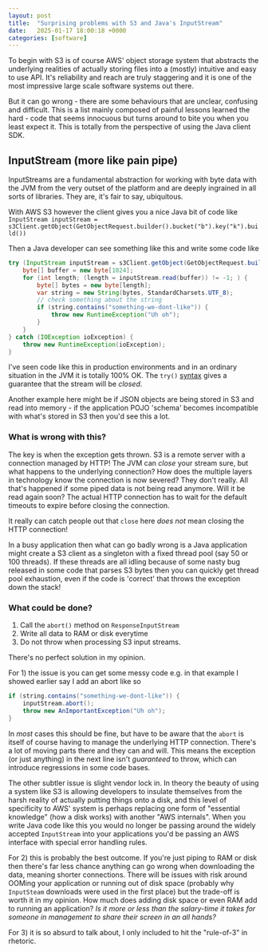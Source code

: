 ```yaml
---
layout: post
title:  "Surprising problems with S3 and Java's InputStream"
date:   2025-01-17 18:00:18 +0000
categories: [software]
---
```


To begin with S3 is of course AWS' object storage system that abstracts the underlying realities
of actually storing files into a (mostly) intuitive and easy to use API. It's reliability and reach 
are truly staggering and it is one of the most impressive large scale software systems out there. 

But it can go wrong - there are some behaviours that are unclear, confusing and difficult. 
This is a list mainly composed of painful lessons learned the hard - code that seems innocuous
but turns around to bite you when you least expect it. This is totally from the perspective of using 
the Java client SDK. 

## InputStream (more like pain pipe)

InputStreams are a fundamental abstraction for working with byte data with the JVM from the very 
outset of the platform and are deeply ingrained in all sorts of libraries. They are, it's fair to say, 
ubiquitous.

With AWS S3 however the client gives you a nice Java bit of code like
`InputStream inputStream = s3Client.getObject(GetObjectRequest.builder().bucket("b").key("k").build())`

Then a Java developer can see something like this and write some code like 

```java
try (InputStream inputStream = s3Client.getObject(GetObjectRequest.builder().bucket("b").key("k").build())) {
    byte[] buffer = new byte[1024];
    for (int length; (length = inputStream.read(buffer)) != -1; ) {
        byte[] bytes = new byte[length];
        var string = new String(bytes, StandardCharsets.UTF_8);
        // check something about the string
        if (string.contains("something-we-dont-like")) {
            throw new RuntimeException("Uh oh");
        }
    }
} catch (IOException ioException) {
    throw new RuntimeException(ioException);
}
```

I've seen code like this in production environments and in an ordinary situation
in the JVM it is totally 100% OK. The `try()` [syntax](https://docs.oracle.com/javase/tutorial/essential/exceptions/tryResourceClose.html)
gives a guarantee that the stream will be _closed_.  

Another example here might be if JSON objects are being stored in S3 and read into memory - if the application
POJO 'schema' becomes incompatible with what's stored in S3 then you'd see this a lot.  

### What is wrong with this?

The key is when the exception gets thrown.
S3 is a remote server with a connection managed by HTTP! The JVM can _close_ your stream sure, but what happens
to the underlying connection? How does the multiple layers in technology know the connection is now severed? 
They don't really. All that's happened if some piped data is not being read anymore. Will it be read again soon? 
The actual HTTP connection has to wait for the default timeouts to expire before closing the connection. 

It really can catch people out that `close` here _does not_ mean closing the HTTP connection!

In a busy application then what can go badly wrong is a Java application might create a S3 client as a singleton 
with a fixed thread pool (say 50 or 100 threads). If these threads are all idling because of some nasty bug 
released in some code that parses S3 bytes then you can quickly get thread pool exhaustion, even if the 
code is 'correct' that throws the exception down the stack! 

### What could be done? 
 
1. Call the `abort()` method on `ResponseInputStream`
2. Write all data to RAM or disk everytime
3. Do not throw when processing S3 input streams. 

There's no perfect solution in my opinion. 

For 1) the issue is you can get some messy code e.g. in that example I showed earlier say I add an abort like so 
```java
if (string.contains("something-we-dont-like")) {
    inputStream.abort();
    throw new AnImportantException("Uh oh");
}
```

In _most_ cases this should be fine, but have to be aware that the `abort` is itself of course having to 
manage the underlying HTTP connection. There's a lot of moving parts there and they can and will. 
This means the exception (or just anything) in the next line isn't _guaranteed_ to throw, which can 
introduce regressions in some code bases.

The other subtler issue is slight vendor lock in. In theory the beauty of using a system like S3 is 
allowing developers to insulate themselves from the harsh reality of actually putting things onto a disk,
and this level of specificity to AWS' system is perhaps replacing one form of "essential knowledge" (how 
a disk works) with another "AWS internals". When you write Java code like this you would no longer be
passing around the widely accepted `InputStream` into your applications you'd be passing an AWS interface
with special error handling rules. 

For 2) this is probably the best outcome. If you're just piping to RAM or disk then there's far less chance anything
can go wrong when downloading the data, meaning shorter connections. There will be issues with risk around
OOMing your application or running out of disk space (probably why `InputSteam` downloads were used in 
the first place) but the trade-off is worth it in my opinion. How much does adding disk space or even RAM
add to running an application? _Is it more or less than the salary-time it takes for someone in management 
to share their screen in an all hands?_

For 3) it is so absurd to talk about, I only included to hit the "rule-of-3" in rhetoric. 


